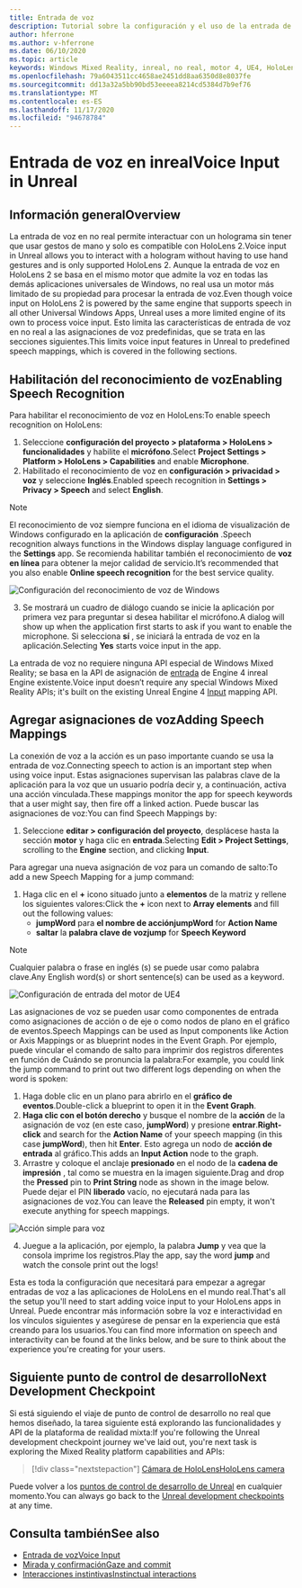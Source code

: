 ```yaml
---
title: Entrada de voz
description: Tutorial sobre la configuración y el uso de la entrada de voz en HoloLens 2 e inreal Engine
author: hferrone
ms.author: v-hferrone
ms.date: 06/10/2020
ms.topic: article
keywords: Windows Mixed Reality, inreal, no real, motor 4, UE4, HoloLens 2, voz, entrada de voz, reconocimiento de voz, realidad mixta, desarrollo, características, documentación, guías, hologramas, desarrollo de juegos, auriculares de realidad mixta, auriculares de realidad mixta de Windows, auriculares de realidad virtual
ms.openlocfilehash: 79a6043511cc4658ae2451dd8aa6350d8e8037fe
ms.sourcegitcommit: dd13a32a5bb90bd53eeeea8214cd5384d7b9ef76
ms.translationtype: MT
ms.contentlocale: es-ES
ms.lasthandoff: 11/17/2020
ms.locfileid: "94678784"
---
```

# <a name="voice-input-in-unreal"></a><span data-ttu-id="f171c-104">Entrada de voz en inreal</span><span class="sxs-lookup"><span data-stu-id="f171c-104">Voice Input in Unreal</span></span>

## <a name="overview"></a><span data-ttu-id="f171c-105">Información general</span><span class="sxs-lookup"><span data-stu-id="f171c-105">Overview</span></span>
<span data-ttu-id="f171c-106">La entrada de voz en no real permite interactuar con un holograma sin tener que usar gestos de mano y solo es compatible con HoloLens 2.</span><span class="sxs-lookup"><span data-stu-id="f171c-106">Voice input in Unreal allows you to interact with a hologram without having to use hand gestures and is only supported HoloLens 2.</span></span> <span data-ttu-id="f171c-107">Aunque la entrada de voz en HoloLens 2 se basa en el mismo motor que admite la voz en todas las demás aplicaciones universales de Windows, no real usa un motor más limitado de su propiedad para procesar la entrada de voz.</span><span class="sxs-lookup"><span data-stu-id="f171c-107">Even though voice input on HoloLens 2 is powered by the same engine that supports speech in all other Universal Windows Apps, Unreal uses a more limited engine of its own to process voice input.</span></span> <span data-ttu-id="f171c-108">Esto limita las características de entrada de voz en no real a las asignaciones de voz predefinidas, que se trata en las secciones siguientes.</span><span class="sxs-lookup"><span data-stu-id="f171c-108">This limits voice input features in Unreal to predefined speech mappings, which is covered in the following sections.</span></span> 

## <a name="enabling-speech-recognition"></a><span data-ttu-id="f171c-109">Habilitación del reconocimiento de voz</span><span class="sxs-lookup"><span data-stu-id="f171c-109">Enabling Speech Recognition</span></span>

<span data-ttu-id="f171c-110">Para habilitar el reconocimiento de voz en HoloLens:</span><span class="sxs-lookup"><span data-stu-id="f171c-110">To enable speech recognition on HoloLens:</span></span>
1. <span data-ttu-id="f171c-111">Seleccione **configuración del proyecto > plataforma > HoloLens > funcionalidades** y habilite el **micrófono**.</span><span class="sxs-lookup"><span data-stu-id="f171c-111">Select **Project Settings > Platform > HoloLens > Capabilities** and enable **Microphone**.</span></span> 
2. <span data-ttu-id="f171c-112">Habilitado el reconocimiento de voz en **configuración > privacidad > voz** y seleccione **Inglés**.</span><span class="sxs-lookup"><span data-stu-id="f171c-112">Enabled speech recognition in **Settings > Privacy > Speech** and select **English**.</span></span>

> [!NOTE]
> <span data-ttu-id="f171c-113">El reconocimiento de voz siempre funciona en el idioma de visualización de Windows configurado en la aplicación de **configuración** .</span><span class="sxs-lookup"><span data-stu-id="f171c-113">Speech recognition always functions in the Windows display language configured in the **Settings** app.</span></span> <span data-ttu-id="f171c-114">Se recomienda habilitar también el reconocimiento de **voz en línea** para obtener la mejor calidad de servicio.</span><span class="sxs-lookup"><span data-stu-id="f171c-114">It’s recommended that you also enable **Online speech recognition** for the best service quality.</span></span>

![Configuración del reconocimiento de voz de Windows](images/unreal/speech-recognition-settings.png)

3. <span data-ttu-id="f171c-116">Se mostrará un cuadro de diálogo cuando se inicie la aplicación por primera vez para preguntar si desea habilitar el micrófono.</span><span class="sxs-lookup"><span data-stu-id="f171c-116">A dialog will show up when the application first starts to ask if you want to enable the microphone.</span></span> <span data-ttu-id="f171c-117">Si selecciona **sí** , se iniciará la entrada de voz en la aplicación.</span><span class="sxs-lookup"><span data-stu-id="f171c-117">Selecting **Yes** starts voice input in the app.</span></span>

<span data-ttu-id="f171c-118">La entrada de voz no requiere ninguna API especial de Windows Mixed Reality; se basa en la API de asignación de [entrada](https://docs.unrealengine.com/Gameplay/Input/index.html) de Engine 4 inreal Engine existente.</span><span class="sxs-lookup"><span data-stu-id="f171c-118">Voice input doesn’t require any special Windows Mixed Reality APIs; it's built on the existing Unreal Engine 4 [Input](https://docs.unrealengine.com/Gameplay/Input/index.html) mapping API.</span></span> 

## <a name="adding-speech-mappings"></a><span data-ttu-id="f171c-119">Agregar asignaciones de voz</span><span class="sxs-lookup"><span data-stu-id="f171c-119">Adding Speech Mappings</span></span>
<span data-ttu-id="f171c-120">La conexión de voz a la acción es un paso importante cuando se usa la entrada de voz.</span><span class="sxs-lookup"><span data-stu-id="f171c-120">Connecting speech to action is an important step when using voice input.</span></span> <span data-ttu-id="f171c-121">Estas asignaciones supervisan las palabras clave de la aplicación para la voz que un usuario podría decir y, a continuación, activa una acción vinculada.</span><span class="sxs-lookup"><span data-stu-id="f171c-121">These mappings monitor the app for speech keywords that a user might say, then fire off a linked action.</span></span> <span data-ttu-id="f171c-122">Puede buscar las asignaciones de voz:</span><span class="sxs-lookup"><span data-stu-id="f171c-122">You can find Speech Mappings by:</span></span>
1. <span data-ttu-id="f171c-123">Seleccione **editar > configuración del proyecto**, desplácese hasta la sección **motor** y haga clic en **entrada**.</span><span class="sxs-lookup"><span data-stu-id="f171c-123">Selecting **Edit > Project Settings**, scrolling to the **Engine** section, and clicking **Input**.</span></span>

<span data-ttu-id="f171c-124">Para agregar una nueva asignación de voz para un comando de salto:</span><span class="sxs-lookup"><span data-stu-id="f171c-124">To add a new Speech Mapping for a jump command:</span></span>
1. <span data-ttu-id="f171c-125">Haga clic en el **+** icono situado junto a **elementos** de la matriz y rellene los siguientes valores:</span><span class="sxs-lookup"><span data-stu-id="f171c-125">Click the **+** icon next to **Array elements** and fill out the following values:</span></span>
    * <span data-ttu-id="f171c-126">**jumpWord** para **el nombre de acción**</span><span class="sxs-lookup"><span data-stu-id="f171c-126">**jumpWord** for **Action Name**</span></span>
    * <span data-ttu-id="f171c-127">**saltar** la **palabra clave de voz**</span><span class="sxs-lookup"><span data-stu-id="f171c-127">**jump** for **Speech Keyword**</span></span>

> [!NOTE]
> <span data-ttu-id="f171c-128">Cualquier palabra o frase en inglés (s) se puede usar como palabra clave.</span><span class="sxs-lookup"><span data-stu-id="f171c-128">Any English word(s) or short sentence(s) can be used as a keyword.</span></span> 

![Configuración de entrada del motor de UE4](images/unreal/engine-input.png)

<span data-ttu-id="f171c-130">Las asignaciones de voz se pueden usar como componentes de entrada como asignaciones de acción o de eje o como nodos de plano en el gráfico de eventos.</span><span class="sxs-lookup"><span data-stu-id="f171c-130">Speech Mappings can be used as Input components like Action or Axis Mappings or as blueprint nodes in the Event Graph.</span></span> <span data-ttu-id="f171c-131">Por ejemplo, puede vincular el comando de salto para imprimir dos registros diferentes en función de Cuándo se pronuncia la palabra:</span><span class="sxs-lookup"><span data-stu-id="f171c-131">For example, you could link the jump command to print out two different logs depending on when the word is spoken:</span></span>

1. <span data-ttu-id="f171c-132">Haga doble clic en un plano para abrirlo en el **gráfico de eventos**.</span><span class="sxs-lookup"><span data-stu-id="f171c-132">Double-click a blueprint to open it in the **Event Graph**.</span></span>
2. <span data-ttu-id="f171c-133">**Haga clic con el botón derecho** y busque el nombre de la **acción** de la asignación de voz (en este caso, **jumpWord**) y presione **entrar**.</span><span class="sxs-lookup"><span data-stu-id="f171c-133">**Right-click** and search for the **Action Name** of your speech mapping (in this case **jumpWord**), then hit **Enter**.</span></span> <span data-ttu-id="f171c-134">Esto agrega un nodo de **acción de entrada** al gráfico.</span><span class="sxs-lookup"><span data-stu-id="f171c-134">This adds an **Input Action** node to the graph.</span></span>
3. <span data-ttu-id="f171c-135">Arrastre y coloque el anclaje **presionado** en el nodo de la **cadena de impresión** , tal como se muestra en la imagen siguiente.</span><span class="sxs-lookup"><span data-stu-id="f171c-135">Drag and drop the **Pressed** pin to **Print String** node as shown in the image below.</span></span> <span data-ttu-id="f171c-136">Puede dejar el PIN **liberado** vacío, no ejecutará nada para las asignaciones de voz.</span><span class="sxs-lookup"><span data-stu-id="f171c-136">You can leave the **Released** pin empty, it won't execute anything for speech mappings.</span></span>
 
![Acción simple para voz](images/unreal/voice-input-img-03.png)

4. <span data-ttu-id="f171c-138">Juegue a la aplicación, por ejemplo, la palabra **Jump** y vea que la consola imprime los registros.</span><span class="sxs-lookup"><span data-stu-id="f171c-138">Play the app, say the word **jump** and watch the console print out the logs!</span></span>

<span data-ttu-id="f171c-139">Esta es toda la configuración que necesitará para empezar a agregar entradas de voz a las aplicaciones de HoloLens en el mundo real.</span><span class="sxs-lookup"><span data-stu-id="f171c-139">That's all the setup you'll need to start adding voice input to your HoloLens apps in Unreal.</span></span> <span data-ttu-id="f171c-140">Puede encontrar más información sobre la voz e interactividad en los vínculos siguientes y asegúrese de pensar en la experiencia que está creando para los usuarios.</span><span class="sxs-lookup"><span data-stu-id="f171c-140">You can find more information on speech and interactivity can be found at the links below, and be sure to think about the experience you're creating for your users.</span></span>

## <a name="next-development-checkpoint"></a><span data-ttu-id="f171c-141">Siguiente punto de control de desarrollo</span><span class="sxs-lookup"><span data-stu-id="f171c-141">Next Development Checkpoint</span></span>

<span data-ttu-id="f171c-142">Si está siguiendo el viaje de punto de control de desarrollo no real que hemos diseñado, la tarea siguiente está explorando las funcionalidades y API de la plataforma de realidad mixta:</span><span class="sxs-lookup"><span data-stu-id="f171c-142">If you're following the Unreal development checkpoint journey we've laid out, you're next task is exploring the Mixed Reality platform capabilities and APIs:</span></span> 

> [!div class="nextstepaction"]
> [<span data-ttu-id="f171c-143">Cámara de HoloLens</span><span class="sxs-lookup"><span data-stu-id="f171c-143">HoloLens camera</span></span>](unreal-hololens-camera.md)

<span data-ttu-id="f171c-144">Puede volver a los [puntos de control de desarrollo de Unreal](unreal-development-overview.md#2-core-building-blocks) en cualquier momento.</span><span class="sxs-lookup"><span data-stu-id="f171c-144">You can always go back to the [Unreal development checkpoints](unreal-development-overview.md#2-core-building-blocks) at any time.</span></span>

## <a name="see-also"></a><span data-ttu-id="f171c-145">Consulta también</span><span class="sxs-lookup"><span data-stu-id="f171c-145">See also</span></span>
* [<span data-ttu-id="f171c-146">Entrada de voz</span><span class="sxs-lookup"><span data-stu-id="f171c-146">Voice Input</span></span>](../../design/voice-input.md)
* [<span data-ttu-id="f171c-147">Mirada y confirmación</span><span class="sxs-lookup"><span data-stu-id="f171c-147">Gaze and commit</span></span>](../../design/gaze-and-commit.md)
* [<span data-ttu-id="f171c-148">Interacciones instintivas</span><span class="sxs-lookup"><span data-stu-id="f171c-148">Instinctual interactions</span></span>](../../design/interaction-fundamentals.md)

